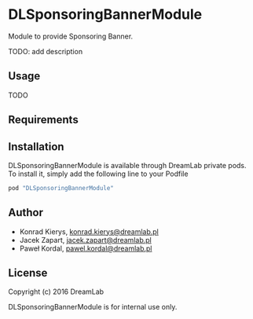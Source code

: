 # DLSponsoringBannerModule

Module to provide Sponsoring Banner.

TODO: add description

## Usage

TODO

## Requirements

## Installation

DLSponsoringBannerModule is available through DreamLab private pods. To install it, simply add the following line to your Podfile

```ruby
pod "DLSponsoringBannerModule"
```

## Author

* Konrad Kierys, konrad.kierys@dreamlab.pl
* Jacek Zapart, jacek.zapart@dreamlab.pl
* Paweł Kordal, pawel.kordal@dreamlab.pl

## License

Copyright (c) 2016 DreamLab

DLSponsoringBannerModule is for internal use only.

